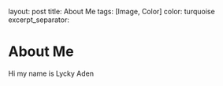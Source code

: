 layout: post
title: About Me
tags: [Image, Color]
color: turquoise
excerpt_separator: <!--more-->

# About Me

Hi my name is Lycky Aden